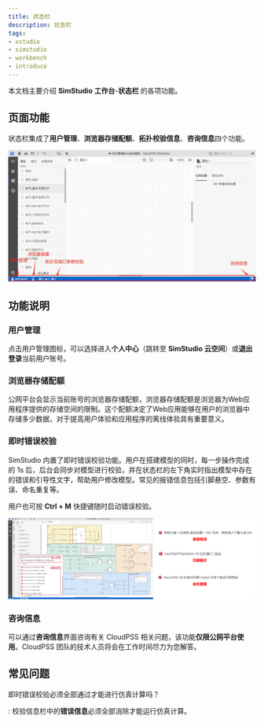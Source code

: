 ```yaml
---
title: 状态栏
description: 状态栏
tags:
- xstudio
- simstudio
- workbench
- introduce
---
```


本文档主要介绍 **SimStudio 工作台**-**状态栏** 的各项功能。

## 页面功能

状态栏集成了**用户管理**、**浏览器存储配额**、**拓扑校验信息**、**咨询信息**四个功能。

![状态栏](./2.png)

## 功能说明

### 用户管理

点击用户管理图标，可以选择进入**个人中心**（跳转至 **SimStudio 云空间**）或**退出登录**当前用户账号。

### 浏览器存储配额

公网平台会显示当前账号的浏览器存储配额，浏览器存储配额是浏览器为Web应用程序提供的存储空间的限制。这个配额决定了Web应用能够在用户的浏览器中存储多少数据，对于提高用户体验和应用程序的离线体验具有重要意义。

<!-- 这个功能内网为何没有？该功能的意义，咨询正元。 -->

### 即时错误校验

SimStudio 内置了即时错误校验功能。用户在搭建模型的同时，每一步操作完成的 1s 后，后台会同步对模型进行校验，并在状态栏的左下角实时指出模型中存在的错误和引导性文字，帮助用户修改模型。常见的报错信息包括引脚悬空、参数有误、命名重复等。

用户也可按 **Ctrl + M** 快捷键随时启动错误校验。

![即时错误校验](./1.png)

### 咨询信息

可以通过**咨询信息**界面咨询有关 CloudPSS 相关问题，该功能**仅限公网平台使用**。CloudPSS 团队的技术人员将会在工作时间尽力为您解答。

## 常见问题

即时错误校验必须全部通过才能进行仿真计算吗？

:   校验信息栏中的**错误信息**必须全部消除才能运行仿真计算。